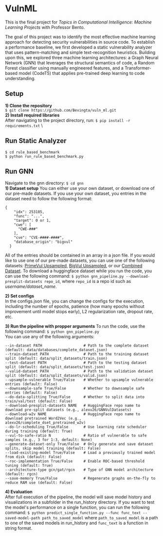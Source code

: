 # VulnML
This is the final project for _Topics in Computational Intelligence: Machine Learning Projects_ with Professor Bento. 

The goal of this project was to identify the most effective machine learning approach for detecting security vulnerabilities in source code. To establish a performance baseline, we first developed a static vulnerability analyzer that uses pattern-matching and simple text-recognition heuristics. Building upon this, we explored three machine learning architectures: a Graph Neural Network (GNN) that leverages the structural semantics of code, a Random Forest classifier using manually engineered features, and a Transformer-based model (CodeT5) that applies pre-trained deep learning to code understanding.

## Setup
**1) Clone the repository** \
`$ git clone https://github.com/Bevingta/vuln_ml.git` \
**2) Install required libraries** \
After navigating to the project directory, run: `$ pip install -r requirements.txt` \

## Run Static Analyzer
`$ cd rule_based_benchmark` \
`$ python run_rule_based_benchmark.py`

## Run GNN
Navigate to the gnn directory: `$ cd gnn` \
**1) Dataset setup** 
You can either use your own dataset, or download one of our pre-made datasets. If you use your own dataset, you entries in the dataset need to follow the following format:
```
{
    "idx": 253185,
    "func": "...",
    "target": 0 or 1,
    "cwe": [
      "CWE-###"
    ],
    "cve": "CVE-####-####",
    "database_origin": "bigvul"
  }
```
All of the entries should be contained in an array in a json file. If you would like to use one of our pre-made datasets, you can use one of the following datasets: [PrimeVul Upsampled](https://huggingface.co/datasets/alexv26/PrimeVulOversampled), [BigVul Upsampled](https://huggingface.co/datasets/alexv26/BigVulOversampled), or our [Combined Dataset](https://huggingface.co/datasets/alexv26/GNNVulDatasets). To download a huggingface dataset while you run the code, you can use the following command: `$ python gnn_pipeline.py --download-presplit-datasets repo_id`, where `repo_id` is a repo id such as _username/dataset_name_. 

**2) Set configs** \
In the configs.json file, you can change the configs for the execution, including the number of epochs, patience (how many epochs without improvement until model stops early), L2 regularization rate, dropout rate, etc.

**3) Run the pipeline with propper arguments**
To run the code, use the following command: `$ python gnn_pipeline.py` \
You can use any of the following arguments:
```
--in-dataset PATH                   # Path to the complete dataset (default: data/databases/complete_dataset.json)
--train-dataset PATH                # Path to the training dataset split (default: data/split_datasets/train.json)
--test-dataset PATH                 # Path to the testing dataset split (default: data/split_datasets/test.json)
--valid-dataset PATH                # Path to the validation dataset split (default: data/split_datasets/valid.json)
--upsample-vulnerable True/False    # Whether to upsample vulnerable entries (default: False)
--downsample-safe True/False        # Whether to downsample safe entries (default: False)
--do-data-splitting True/False      # Whether to split data into train/val/test (default: False)
--download-presplit-datasets NAME   # HuggingFace repo name to download pre-split datasets (e.g., alexv26/GNNVulDatasets)
--download-w2v NAME                 # HuggingFace repo name to download pretrained Word2Vec (e.g., alexv26/complete_dset_pretrained_w2v)
--do-lr-scheduling True/False       # Use learning rate scheduler during training (default: True)
--vul-to-safe-ratio N               # Ratio of vulnerable to safe samples (e.g., 3 for 1:3, default: None)
--generate-dataset-only True/False  # Only generate and save dataset splits, skip model training (default: False)
--load-existing-model True/False    # Load a previously trained model from disk (default: False)
--roc-implementation True/False     # Enable ROC-based threshold tuning (default: True)
--architecture-type gcn/gat/rgcn    # Type of GNN model architecture (default: rgcn)
--save-memory True/False            # Regenerate graphs on-the-fly to reduce RAM use (default: False)

```

**4) Evaluation** \
After full execution of the pipeline, the model will save model history and visualizations in a subfolder in the run_history directory. If you want to test the model's performance on a single function, you can run the following command: `$ python predict_single_function.py --func func_text --saved-model-path path_to_saved_model` where `path_to_saved_model` is a path to one of the saved models in run_history and `func_text` is a function in string format. 
